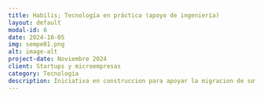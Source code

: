 ```yaml
---
title: Habilis; Tecnología en práctica (apoyo de ingeniería)
layout: default
modal-id: 6
date: 2024-10-05
img: sempe01.png
alt: image-alt
project-date: Noviembre 2024
client: Startups y microempresas
category: Tecnología
description: Iniciativa en construccion para apoyar la migracion de software a infraestructuras modernas de desarrollo como CDCI que permitiran pruebas automaticas de software embebido. Esta iniciativa con experiencia internacional está enfocada principalmente a sistemas embebidos desarrollados por pequeñas (startups), microempresas y medianas empresas con falta de know-how. Para más información contáctanos a través del formulario de esta web.
---
```


